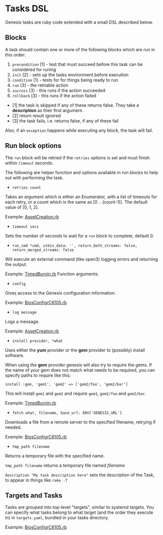 # Tasks DSL

Genesis tasks are ruby code extended with a small DSL described below.

## Blocks

A task should contain one or more of the following blocks which are run in this order:

1. `precondition` [1] - test that must succeed before this task can be considered for runing
2. `init` [2] - sets up the tasks environment before execution
3. `condition` [1] - tests for for things being ready to run
4. `run` [3] - the retriable action
5. `success` [3] - this runs if the action succeeded
6. `rollback` [3] - this runs if the action failed

* [1] the task is skipped if any of these returns false.  They take a **description** as their first argument.
* [2] return result ignored
* [3] the task fails, i.e. returns false, if any of these fail

Also, if an `exception` happens while executing any block, the task will fail.

## Run block options

The `run` block will be retried if the `retries` options is set and 
must finish within `timeout` seconds.

The following are helper function and options available in run blocks to help
out with performing the task.

* `retries count`

Takes an argument which is either an Enumerator, with a list of timeouts for
each retry, or a count which is the same as [0 .. (count-1)].  The default value
of [0, 1, 2].

Example:
[AssetCreation.rb](https://github.com/tumblr/genesis/blob/master/tasks/AssetCreation.rb#L4)

* `timeout secs`

Sets the number of seconds to wait for a `run` block to complete, default 0.

* `run_cmd *cmd, stdin_data: '', return_both_streams: false, return_merged_streams:
false`

Will execute an external command (like open3) logging errors and returning the
output.

Example:
[TimedBurnin.rb](https://github.com/tumblr/genesis/blob/master/tasks/TimedBurnin.rb#L31)
Function arguments:

* `config`

Gives access to the Genesis configuration information.

Example:
[BiosConfigrC6105.rb](https://github.com/tumblr/genesis/blob/master/tasks/BiosConfigrC6105.rb#L15)

* `log message`

Logs a message.

Example:
[AssetCreation.rb](https://github.com/tumblr/genesis/blob/master/tasks/AssetCreation.rb#L20)

* `install provider, *what`

Uses either the **yum** provider or the **gem** provider to (possibly) install
software.

When using the **gem** provider genesis will also try to require the gems. If
the name of your gem does not match what needs to be required, you can specify
paths to require like this:
```
install :gem, 'gem1', 'gem2' => ['gem2/foo', 'gem2/bar']
```
This will install `gem1` and `gem2` and require `gem1`, `gem2/foo` and
`gem2/bar`.

Example:
[TimedBurnin.rb](https://github.com/tumblr/genesis/blob/master/tasks/TimedBurnin.rb#L13)

* `fetch what, filename, base_url: ENV['GENESIS_URL']`

Downloads a file from a remote server to the specified filename, retrying if
needed.

Example:
[BiosConfigrC6105.rb](https://github.com/tumblr/genesis/blob/master/tasks/BiosConfigrC6105.rb#L17)

* `tmp_path filename`

Returns a temporary file with the specified name.

`tmp_path filename` returns a temporary file named *filename*

`description "My task description here"` sets the description of the Task, to appear in things like ```rake -T```

## Targets and Tasks

Tasks are grouped into top-level "targets", similar to systemd targets. You can specify what tasks belong to what target (and the order they execute in) in ```targets.yaml```, bundled in your tasks directory.

Example:
[BiosConfigrC6105.rb](https://github.com/tumblr/genesis/blob/master/tasks/BiosConfigrC6105.rb#L22)
